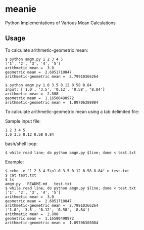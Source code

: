 meanie
======

Python Implementations of Various Mean Calculations


Usage
------

To calculate arithmetic-geometric mean: 

```
$ python amgm.py 1 2 3 4 5
['1', '2', '3', '4', '5']
arithmetic mean =  3.0
geometric mean =  2.6051710847
arithmetic-geometric mean =  2.79910366264

$ python amgm.py 1.0 3.5 0.12 0.58 8.84
Input: ['1.0', '3.5', '0.12', '0.58', '8.84']
arithmetic mean =  2.808
geometric mean =  1.16580498972
arithmetic-geometric mean =  1.89706388084
```

To calculate arithmetic-geometric mean using a tab delimited file:

Sample input file:

```
1 2 3 4 5
1.0 3.5 0.12 0.58 8.84
```
bash/shell loop:

```
$ while read line; do python amgm.py $line; done < test.txt
```

Example:

```
$ echo -e "1 2 3 4 5\n1.0 3.5 0.12 0.58 8.84" > test.txt
$ cat test.txt
$ ls
amgm.py   README.md   test.txt
$ while read line; do python amgm.py $line; done < test.txt
['1', '2', '3', '4', '5']
arithmetic mean =  3.0
geometric mean =  2.6051710847
arithmetic-geometric mean =  2.79910366264
['1.0', '3.5', '0.12', '0.58', '8.84']
arithmetic mean =  2.808
geometric mean =  1.16580498972
arithmetic-geometric mean =  1.89706388084
```

